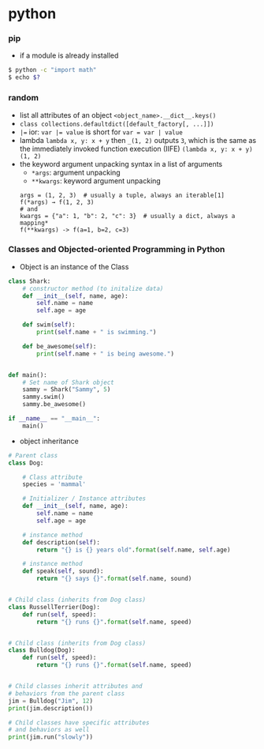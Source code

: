 # python

### pip
- if a module is already installed
```bash
$ python -c "import math"
$ echo $?
```

### random
- list all attributes of an object `<object_name>.__dict__.keys()
`
- `class collections.defaultdict([default_factory[, ...]])`
- `|=` ior: `var |= value` is short for `var = var | value`
- lambda `lambda x, y: x + y` then `_(1, 2)` outputs `3`, which is the same as the immediately invoked function execution (IIFE) `(lambda x, y: x + y)(1, 2)`
- the keyword argument unpacking syntax in a list of arguments
  - `*args`: argument unpacking
  - `**kwargs`: keyword argument unpacking
  ```
  args = (1, 2, 3)  # usually a tuple, always an iterable[1]
  f(*args) → f(1, 2, 3)
  # and
  kwargs = {"a": 1, "b": 2, "c": 3}  # usually a dict, always a mapping*
  f(**kwargs) -> f(a=1, b=2, c=3)
  ```

### Classes and Objected-oriented Programming in Python
- Object is an instance of the Class
```Python
class Shark:
    # constructor method (to initalize data)
    def __init__(self, name, age):
        self.name = name
        self.age = age

    def swim(self):
        print(self.name + " is swimming.")

    def be_awesome(self):
        print(self.name + " is being awesome.")


def main():
    # Set name of Shark object
    sammy = Shark("Sammy", 5)
    sammy.swim()
    sammy.be_awesome()

if __name__ == "__main__":
    main()
```
- object inheritance
```Python
# Parent class
class Dog:

    # Class attribute
    species = 'mammal'

    # Initializer / Instance attributes
    def __init__(self, name, age):
        self.name = name
        self.age = age

    # instance method
    def description(self):
        return "{} is {} years old".format(self.name, self.age)

    # instance method
    def speak(self, sound):
        return "{} says {}".format(self.name, sound)


# Child class (inherits from Dog class)
class RussellTerrier(Dog):
    def run(self, speed):
        return "{} runs {}".format(self.name, speed)


# Child class (inherits from Dog class)
class Bulldog(Dog):
    def run(self, speed):
        return "{} runs {}".format(self.name, speed)


# Child classes inherit attributes and
# behaviors from the parent class
jim = Bulldog("Jim", 12)
print(jim.description())

# Child classes have specific attributes
# and behaviors as well
print(jim.run("slowly"))

```
